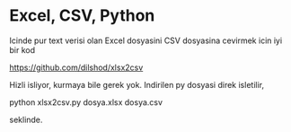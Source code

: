 # Excel, CSV, Python

Icinde pur text verisi olan Excel dosyasini CSV dosyasina cevirmek
icin iyi bir kod

https://github.com/dilshod/xlsx2csv

Hizli isliyor, kurmaya bile gerek yok. Indirilen py dosyasi direk
isletilir,

python xlsx2csv.py dosya.xlsx dosya.csv

seklinde.

